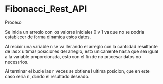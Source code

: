 # Fibonacci_Rest_API

Proceso

Se inicia un arreglo con los valores iniciales 0 y 1 ya que no se podria establecer de forma dinamica estos datos.

Al recibir una variable n se va llenando el arreglo con la cantodad resultante de las 2 ultimas posiciones del arreglo, esto unicamente hasta que sea igual a la variable proporcionada, esto con el fin de no procesar datos no necesarios.

Al terminar el bucle las n veces se obtiene l ultima posicion, que en este caso seria n, dando el resultado deseado.

